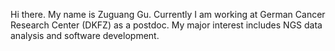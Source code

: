 Hi there. My name is Zuguang Gu. Currently I am working at German Cancer Research Center (DKFZ) as a postdoc. 
My major interest includes NGS data analysis and software development.


<p style='text-align:center'>
<script type="text/javascript">
          Math.random() < 0.5 ? document.write("<img style='width:500px' src='image/image1.jpg' />") 
                              : document.write("<img style='width:500px' src='image/image2.jpg' />") ;
</script>
</p>
